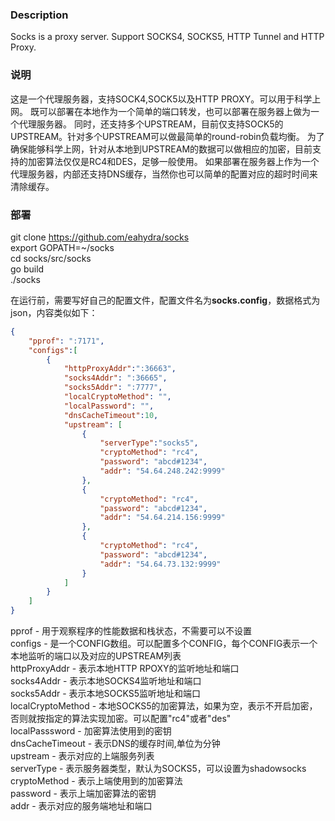 ### Description

Socks is a proxy server. Support SOCKS4, SOCKS5, HTTP Tunnel and HTTP Proxy.
### 说明
这是一个代理服务器，支持SOCK4,SOCK5以及HTTP PROXY。可以用于科学上网。
既可以部署在本地作为一个简单的端口转发，也可以部署在服务器上做为一个代理服务器。
同时，还支持多个UPSTREAM，目前仅支持SOCK5的UPSTREAM。针对多个UPSTREAM可以做最简单的round-robin负载均衡。
为了确保能够科学上网，针对从本地到UPSTREAM的数据可以做相应的加密，目前支持的加密算法仅仅是RC4和DES，足够一般使用。
如果部署在服务器上作为一个代理服务器，内部还支持DNS缓存，当然你也可以简单的配置对应的超时时间来清除缓存。


### 部署  
git clone https://github.com/eahydra/socks  
export GOPATH=~/socks  
cd socks/src/socks  
go build  
./socks  
   
在运行前，需要写好自己的配置文件，配置文件名为**socks.config**，数据格式为json，内容类似如下：
```json
{
    "pprof": ":7171",
    "configs":[
        {
	        "httpProxyAddr":":36663",
	        "socks4Addr": ":36665",
	        "socks5Addr": ":7777",
	        "localCryptoMethod": "",
	        "localPassword": "",
	        "dnsCacheTimeout":10,
	        "upstream": [
		        {
                    "serverType":"socks5",
			        "cryptoMethod": "rc4",
			        "password": "abcd#1234",
			        "addr": "54.64.248.242:9999"
		        },
		        {
			        "cryptoMethod": "rc4",
			        "password": "abcd#1234",
			        "addr": "54.64.214.156:9999"
		        },
		        {
			        "cryptoMethod": "rc4",
			        "password": "abcd#1234",
			        "addr": "54.64.73.132:9999"
		        }
            ]
        }
    ]
}

```
pprof               - 用于观察程序的性能数据和栈状态，不需要可以不设置  
configs             - 是一个CONFIG数组。可以配置多个CONFIG，每个CONFIG表示一个本地监听的端口以及对应的UPSTREAM列表  
httpProxyAddr       - 表示本地HTTP RPOXY的监听地址和端口  
socks4Addr          - 表示本地SOCKS4监听地址和端口  
socks5Addr          - 表示本地SOCKS5监听地址和端口  
localCryptoMethod   - 本地SOCKS5的加密算法，如果为空，表示不开启加密，否则就按指定的算法实现加密。可以配置"rc4"或者"des"  
localPasssword      - 加密算法使用到的密钥  
dnsCacheTimeout     - 表示DNS的缓存时间,单位为分钟  
upstream            - 表示对应的上端服务列表  
serverType          - 表示服务器类型，默认为SOCKS5，可以设置为shadowsocks
cryptoMethod        - 表示上端使用到的加密算法  
password            - 表示上端加密算法的密钥  
addr                - 表示对应的服务端地址和端口  

